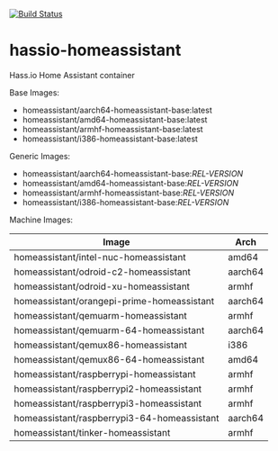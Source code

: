 [![Build Status](https://dev.azure.com/home-assistant/Home%20Assistant/_apis/build/status/home-assistant.hassio-homeassistant?branchName=master)](https://dev.azure.com/home-assistant/Home%20Assistant/_build/latest?definitionId=9&branchName=master)

# hassio-homeassistant
Hass.io Home Assistant container

Base Images:
- homeassistant/aarch64-homeassistant-base:latest
- homeassistant/amd64-homeassistant-base:latest
- homeassistant/armhf-homeassistant-base:latest
- homeassistant/i386-homeassistant-base:latest

Generic Images:
- homeassistant/aarch64-homeassistant-base:_REL-VERSION_
- homeassistant/amd64-homeassistant-base:_REL-VERSION_
- homeassistant/armhf-homeassistant-base:_REL-VERSION_
- homeassistant/i386-homeassistant-base:_REL-VERSION_

Machine Images:

| Image | Arch |
|-------|------|
| homeassistant/intel-nuc-homeassistant | amd64 |
| homeassistant/odroid-c2-homeassistant | aarch64 |
| homeassistant/odroid-xu-homeassistant | armhf |
| homeassistant/orangepi-prime-homeassistant | aarch64 |
| homeassistant/qemuarm-homeassistant | armhf |
| homeassistant/qemuarm-64-homeassistant | aarch64 |
| homeassistant/qemux86-homeassistant | i386 |
| homeassistant/qemux86-64-homeassistant | amd64 |
| homeassistant/raspberrypi-homeassistant | armhf |
| homeassistant/raspberrypi2-homeassistant | armhf |
| homeassistant/raspberrypi3-homeassistant | armhf |
| homeassistant/raspberrypi3-64-homeassistant | aarch64 |
| homeassistant/tinker-homeassistant | armhf |
